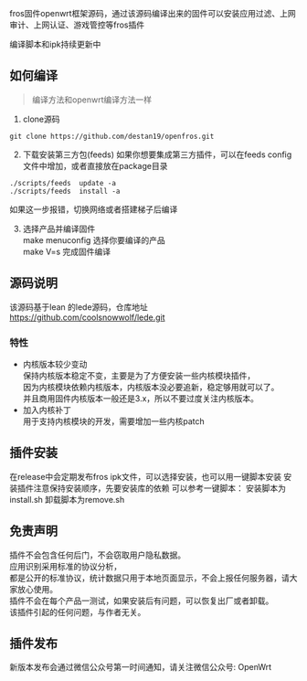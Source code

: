 
fros固件openwrt框架源码，通过该源码编译出来的固件可以安装应用过滤、上网审计、上网认证、游戏管控等fros插件  

编译脚本和ipk持续更新中  
## 如何编译
> 编译方法和openwrt编译方法一样

1. clone源码
```
git clone https://github.com/destan19/openfros.git
```
2. 下载安装第三方包(feeds)
如果你想要集成第三方插件，可以在feeds config文件中增加，或者直接放在package目录  

```
./scripts/feeds  update -a
./scripts/feeds  install -a
```
如果这一步报错，切换网络或者搭建梯子后编译  

3. 选择产品并编译固件  
make menuconfig 选择你要编译的产品  
make V=s  完成固件编译

## 源码说明
该源码基于lean 的lede源码，仓库地址  
https://github.com/coolsnowwolf/lede.git 

### 特性
- 内核版本较少变动  
保持内核版本稳定不变，主要是为了方便安装一些内核模块插件，  
因为内核模块依赖内核版本，内核版本没必要追新，稳定够用就可以了。  
并且商用固件内核版本一般还是3.x，所以不要过度关注内核版本。  
- 加入内核补丁  
用于支持内核模块的开发，需要增加一些内核patch  

## 插件安装
在release中会定期发布fros ipk文件，可以选择安装，也可以用一键脚本安装
安装插件注意保持安装顺序，先要安装库的依赖
可以参考一键脚本：
安装脚本为install.sh
卸载脚本为remove.sh


## 免责声明
插件不会包含任何后门，不会窃取用户隐私数据。  
应用识别采用标准的协议分析，  
都是公开的标准协议，统计数据只用于本地页面显示，不会上报任何服务器，请大家放心使用。  
插件不会在每个产品一测试，如果安装后有问题，可以恢复出厂或者卸载。  
该插件引起的任何问题，与作者无关。  

## 插件发布
新版本发布会通过微信公众号第一时间通知，请关注微信公众号: OpenWrt  


